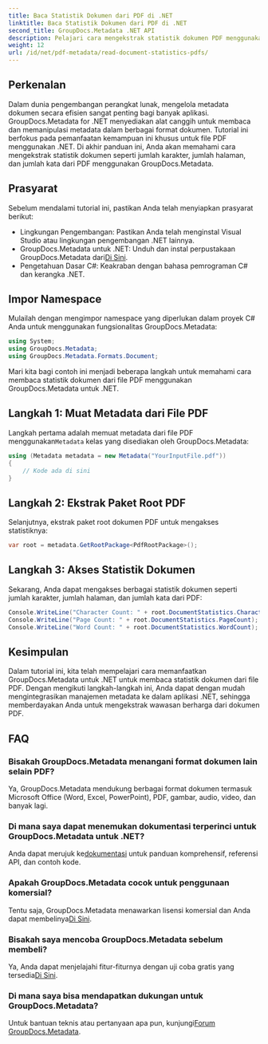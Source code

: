 ```yaml
---
title: Baca Statistik Dokumen dari PDF di .NET
linktitle: Baca Statistik Dokumen dari PDF di .NET
second_title: GroupDocs.Metadata .NET API
description: Pelajari cara mengekstrak statistik dokumen PDF menggunakan GroupDocs.Metadata untuk .NET. Tingkatkan kemampuan manajemen dokumen Anda dengan mudah.
weight: 12
url: /id/net/pdf-metadata/read-document-statistics-pdfs/
---
```

## Perkenalan
Dalam dunia pengembangan perangkat lunak, mengelola metadata dokumen secara efisien sangat penting bagi banyak aplikasi. GroupDocs.Metadata for .NET menyediakan alat canggih untuk membaca dan memanipulasi metadata dalam berbagai format dokumen. Tutorial ini berfokus pada pemanfaatan kemampuan ini khusus untuk file PDF menggunakan .NET. Di akhir panduan ini, Anda akan memahami cara mengekstrak statistik dokumen seperti jumlah karakter, jumlah halaman, dan jumlah kata dari PDF menggunakan GroupDocs.Metadata.
## Prasyarat
Sebelum mendalami tutorial ini, pastikan Anda telah menyiapkan prasyarat berikut:
- Lingkungan Pengembangan: Pastikan Anda telah menginstal Visual Studio atau lingkungan pengembangan .NET lainnya.
-  GroupDocs.Metadata untuk .NET: Unduh dan instal perpustakaan GroupDocs.Metadata dari[Di Sini](https://releases.groupdocs.com/metadata/net/).
- Pengetahuan Dasar C#: Keakraban dengan bahasa pemrograman C# dan kerangka .NET.

## Impor Namespace
Mulailah dengan mengimpor namespace yang diperlukan dalam proyek C# Anda untuk menggunakan fungsionalitas GroupDocs.Metadata:
```csharp
using System;
using GroupDocs.Metadata;
using GroupDocs.Metadata.Formats.Document;
```

Mari kita bagi contoh ini menjadi beberapa langkah untuk memahami cara membaca statistik dokumen dari file PDF menggunakan GroupDocs.Metadata untuk .NET.
## Langkah 1: Muat Metadata dari File PDF
 Langkah pertama adalah memuat metadata dari file PDF menggunakan`Metadata` kelas yang disediakan oleh GroupDocs.Metadata:
```csharp
using (Metadata metadata = new Metadata("YourInputFile.pdf"))
{
    // Kode ada di sini
}
```
## Langkah 2: Ekstrak Paket Root PDF
Selanjutnya, ekstrak paket root dokumen PDF untuk mengakses statistiknya:
```csharp
var root = metadata.GetRootPackage<PdfRootPackage>();
```
## Langkah 3: Akses Statistik Dokumen
Sekarang, Anda dapat mengakses berbagai statistik dokumen seperti jumlah karakter, jumlah halaman, dan jumlah kata dari PDF:
```csharp
Console.WriteLine("Character Count: " + root.DocumentStatistics.CharacterCount);
Console.WriteLine("Page Count: " + root.DocumentStatistics.PageCount);
Console.WriteLine("Word Count: " + root.DocumentStatistics.WordCount);
```

## Kesimpulan
Dalam tutorial ini, kita telah mempelajari cara memanfaatkan GroupDocs.Metadata untuk .NET untuk membaca statistik dokumen dari file PDF. Dengan mengikuti langkah-langkah ini, Anda dapat dengan mudah mengintegrasikan manajemen metadata ke dalam aplikasi .NET, sehingga memberdayakan Anda untuk mengekstrak wawasan berharga dari dokumen PDF.

## FAQ
### Bisakah GroupDocs.Metadata menangani format dokumen lain selain PDF?
Ya, GroupDocs.Metadata mendukung berbagai format dokumen termasuk Microsoft Office (Word, Excel, PowerPoint), PDF, gambar, audio, video, dan banyak lagi.
### Di mana saya dapat menemukan dokumentasi terperinci untuk GroupDocs.Metadata untuk .NET?
 Anda dapat merujuk ke[dokumentasi](https://tutorials.groupdocs.com/metadata/net/) untuk panduan komprehensif, referensi API, dan contoh kode.
### Apakah GroupDocs.Metadata cocok untuk penggunaan komersial?
 Tentu saja, GroupDocs.Metadata menawarkan lisensi komersial dan Anda dapat membelinya[Di Sini](https://purchase.groupdocs.com/buy).
### Bisakah saya mencoba GroupDocs.Metadata sebelum membeli?
 Ya, Anda dapat menjelajahi fitur-fiturnya dengan uji coba gratis yang tersedia[Di Sini](https://releases.groupdocs.com/).
### Di mana saya bisa mendapatkan dukungan untuk GroupDocs.Metadata?
 Untuk bantuan teknis atau pertanyaan apa pun, kunjungi[Forum GroupDocs.Metadata](https://forum.groupdocs.com/c/metadata/14).